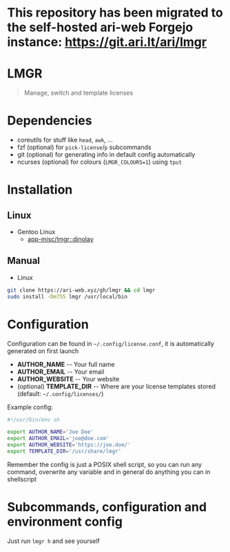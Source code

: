 # This repository has been migrated to the self-hosted ari-web Forgejo instance: <https://git.ari.lt/ari/lmgr>
# LMGR

> Manage, switch and template licenses

# Dependencies

- coreutils for stuff like `head`, `awk`, ...
- fzf (optional) for `pick-license`/`p` subcommands
- git (optional) for generating info in default config automatically
- ncurses (optional) for colours (`LMGR_COLOURS=1`) using `tput`

# Installation

## Linux

- Gentoo Linux
  - [app-misc/lmgr::dinolay](https://ari-web.xyz/gentooatom/app-misc/lmgr)

## Manual

- Linux

```bash
git clone https://ari-web.xyz/gh/lmgr && cd lmgr
sudo install -Dm755 lmgr /usr/local/bin
```

# Configuration

Configuration can be found in `~/.config/license.conf`, it is automatically
generated on first launch

- **AUTHOR_NAME** -- Your full name
- **AUTHOR_EMAIL** -- Your email
- **AUTHOR_WEBSITE** -- Your website
- (optional) **TEMPLATE_DIR** -- Where are your license templates stored (default: `~/.config/licenses/`)

Example config:

```sh
#!/usr/bin/env sh

export AUTHOR_NAME='Joe Doe'
export AUTHOR_EMAIL='joe@doe.com'
export AUTHOR_WEBSITE='https://joe.doe/'
export TEMPLATE_DIR='/usr/share/lmgr'
```

Remember the config is just a POSIX shell script, so you can run
any command, overwrite any variable and in general do anything you can
in shellscript

# Subcommands, configuration and environment config

Just run `lmgr h` and see yourself
